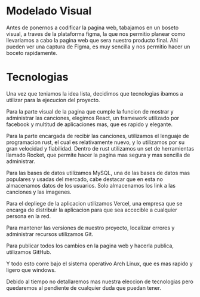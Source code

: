 # Modelado Visual
Antes de ponernos a codificar la pagina web, tabajamos en un boseto visual, a traves
de la plataforma figma, la que nos permitio planear como llevariamos a cabo la pagina web
que sera nuestro producto final. Ahi pueden ver una captura de Figma, es muy sencilla y nos
permitio hacer un boceto rapidamente.


# Tecnologias 
Una vez que teniamos la idea lista, decidimos que tecnologias ibamos a utilizar
para la ejecucion del proyecto.

Para la parte visual de la pagina que cumple la funcion de mostrar y administrar
las canciones, elegimos React, un framework utilizado por facebook y multitud de 
aplicaciones mas, que es rapido y elegante.

Para la parte encargada de recibir las canciones, utilizamos el lenguaje de programacion
rust, el cual es relativamente nuevo, y lo utilizamos por su gran velocidad y fiabilidad.
Dentro de rust utilizamos un set de herramientas llamado Rocket, que permite hacer la 
pagina mas segura y mas sencilla de administrar.

Para las bases de datos utilizamos MySQL, una de las bases de datos mas populares
y usadas del mercado, cabe destacar que en esta no almacenamos datos de los usuarios.
Solo almacenamos los link a las canciones y las imagenes.

Para el depliege de la aplicacion utilizamos Vercel, una empresa que se encarga
de distribuir la aplicacion para que sea accecible a cualquier persona en la red.

Para mantener las versiones de nuestro proyecto, localizar errores y administrar 
recursos utilizamos Git.

Para publicar todos los cambios en la pagina web y hacerla publica, utilizamos 
GitHub.

Y todo esto corre bajo el sistema operativo Arch Linux, que es mas rapido y ligero
que windows.

Debido al tiempo no detallaremos mas nuestra eleccion de tecnologias pero quedaremos
al pendiente de cualquier duda que puedan tener.
